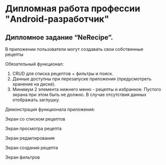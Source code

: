 # Дипломная работа профессии "Android-разработчик"
## Дипломное задание “NeRecipe”.

В приложении пользователи могут создавать свои собственные рецепты

Обязательный функционал:

1. CRUD для списка рецептов + фильтры и поиск.
2. Данные доступны при перезапуске приложения (предусмотреть хранение на диске).
3. Минимум 2 элемента нижнего меню - рецепты и избранное. Пустого экрана при этом быть не должно. В случае отсутствия данных отображать заглушку.

Демонстрация функционала приложения:

Экран со списком рецептов


Экран просмотра рецепта


Экран редактирования


Экран создания рецепта


Экран фильтров